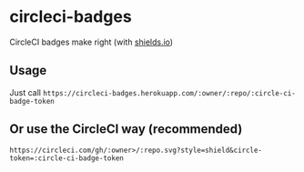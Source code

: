 circleci-badges
===============

CircleCI badges make right (with [shields.io](http://shields.io))

## Usage

Just call `https://circleci-badges.herokuapp.com/:owner/:repo/:circle-ci-badge-token`

## Or use the CircleCI way (recommended)

`https://circleci.com/gh/:owner>/:repo.svg?style=shield&circle-token=:circle-ci-badge-token`
